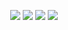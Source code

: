 <p align="center">
    <a href="https://github.com/PavelBrest/LunchTool/graphs/contributors" alt="Contributors">
        <img src="https://img.shields.io/github/contributors/PavelBrest/LunchTool?style=for-the-badge" /></a>
    <a href="https://travis-ci.org/PavelBrest/LunchTool">
        <img src="https://img.shields.io/travis/PavelBrest/LunchTool?style=for-the-badge"></a>
      <a href="https://codecov.io/gh/PavelBrest/LunchTool/branch/dev">
        <img src="https://img.shields.io/codecov/c/github/PavelBrest/LunchTool/dev?style=for-the-badge"></a>
        <a href="https://github.com/PavelBrest/LunchTool/commits/dev">
        <img src="https://img.shields.io/github/commit-activity/w/PavelBrest/LunchTool?style=for-the-badge"></a>
</p>
